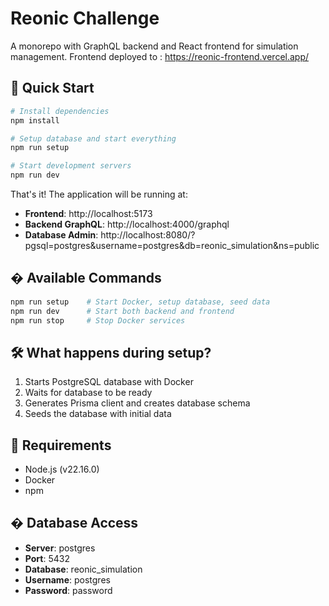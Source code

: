 # Reonic Challenge

A monorepo with GraphQL backend and React frontend for simulation management.
Frontend deployed to : https://reonic-frontend.vercel.app/

## 🚀 Quick Start

```bash
# Install dependencies
npm install

# Setup database and start everything
npm run setup

# Start development servers
npm run dev
```

That's it! The application will be running at:

- **Frontend**: http://localhost:5173
- **Backend GraphQL**: http://localhost:4000/graphql
- **Database Admin**: http://localhost:8080/?pgsql=postgres&username=postgres&db=reonic_simulation&ns=public

## � Available Commands

```bash
npm run setup    # Start Docker, setup database, seed data
npm run dev      # Start both backend and frontend
npm run stop     # Stop Docker services
```

## 🛠️ What happens during setup?

1. Starts PostgreSQL database with Docker
2. Waits for database to be ready
3. Generates Prisma client and creates database schema
4. Seeds the database with initial data

## 📝 Requirements

- Node.js (v22.16.0)
- Docker
- npm

## � Database Access

- **Server**: postgres
- **Port**: 5432
- **Database**: reonic_simulation
- **Username**: postgres
- **Password**: password
